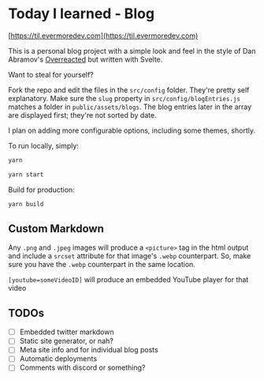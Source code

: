 # Today I learned - Blog

[https://til.evermoredev.com](https://til.evermoredev.com)

This is a personal blog project with a simple look and feel
in the style of Dan Abramov's [Overreacted](https://overreacted.io)
but written with Svelte.

Want to steal for yourself?

Fork the repo and edit the files in the `src/config` folder. They're
pretty self explanatory. Make sure the `slug` property in `src/config/blogEntries.js`
matches a folder in `public/assets/blogs`. The blog entries later in the array
are displayed first; they're not sorted by date.

I plan on adding more configurable options, including some themes, shortly.

To run locally, simply:

```bash
yarn

yarn start
```

Build for production:

```bash
yarn build
```

## Custom Markdown

Any `.png` and `.jpeg` images will produce a `<picture>` tag in the html
output and include a `srcset` attribute for that image's `.webp` counterpart.
So, make sure you have the `.webp` counterpart in the same location.

`[youtube=someVideoID]` will produce an embedded YouTube player for that video

## TODOs

 - [ ] Embedded twitter markdown
 - [ ] Static site generator, or nah?
 - [ ] Meta site info and for individual blog posts
 - [ ] Automatic deployments
 - [ ] Comments with discord or something?
